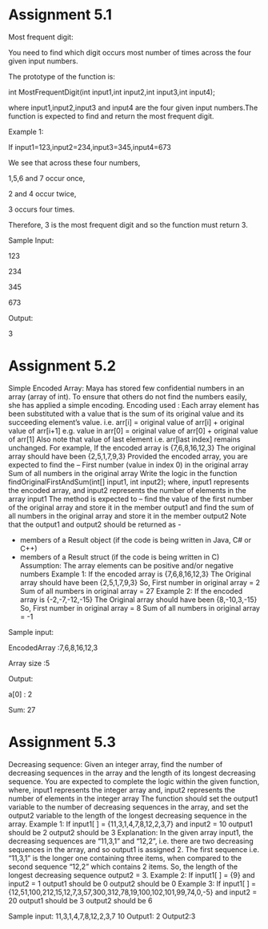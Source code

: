 <h1>Assignment 5.1</h1>

Most frequent digit:

You need to find which digit occurs most number of times across the four given input numbers.

The prototype of the function is:

int MostFrequentDigit(int input1,int input2,int input3,int input4);

where input1,input2,input3 and input4 are the four given input numbers.The function is expected to find and return the most frequent digit.

Example 1:

If input1=123,input2=234,input3=345,input4=673

We see that across these four numbers,

1,5,6 and 7 occur once,

2 and 4 occur twice,

3 occurs four times.

Therefore, 3 is the most frequent digit and so the function must return 3.



Sample Input:

123

234

345

673

Output:

3

<h1>Assignment 5.2</h1>

Simple Encoded Array:
Maya has stored few confidential numbers in an array (array of int). To ensure that others do not find the numbers easily, she has applied a simple encoding.
Encoding used : Each array element has been substituted with a value that is the sum of its original value and its succeeding element’s value.
i.e. arr[i] = original value of ​arr[i] + original value of ​arr[i+1]
e.g. value in arr[0] = original value of arr[0] + original value of arr[1]
Also note that value of last element i.e. arr[last index] remains unchanged.
For example, 
If the encoded array is {7,6,8,16,12,3}
The original array should have been {2,5,1,7,9,3}
Provided the encoded array, you are expected to find the –
First number (value in index 0) in the original array
Sum of all numbers in the original array
Write the logic in the function  findOriginalFirstAndSum(int[] input1, int input2);
where, 
input1 represents the encoded array, and 
input2 represents the number of elements in the array input1
The method is expected to –
find the value of the first number of the original array and store it in the member output1 and
find the sum of all numbers in the original array and store it in the member output2
Note that the output1 and output2 should be returned as -
- members of a Result object (if the code is being written in Java, C# or C++)
- members of a Result struct  (if the code is being written in C)
Assumption: The array elements can be positive and/or negative numbers
Example 1:
If the encoded array is {7,6,8,16,12,3}
The Original array should have been {2,5,1,7,9,3}
So, First number in original array = 2
Sum of all numbers in original array = 27
Example 2:
If the encoded array is {-2,-7,-12,-15}
The Original array should have been {8,-10,3,-15}
So, First number in original array = 8
Sum of all numbers in original array = -1

Sample input:

EncodedArray  :7,6,8,16,12,3

Array size :5

Output:

a[0] : 2

Sum: 27

<h1>Assignment 5.3</h1>

Decreasing sequence:
Given an integer array, find the number of decreasing sequences in the array and the length of its longest decreasing sequence.
You are expected to complete the logic within the given function, 
where, 
input1 represents the integer array and,
input2 represents the number of elements in the integer array
The function should set the  output1 variable to the number of decreasing sequences in the array, and set the  output2 variable to the length of the longest decreasing sequence in the array.
Example 1: 
If  input1[ ] = {11,3,1,4,7,8,12,2,3,7} 
and  input2 = 10
output1 should be 2
output2 should be 3
Explanation: 
In the given array  input1, the decreasing sequences are “11,3,1” and “12,2”, i.e. there are two decreasing sequences in the array, and so  output1 is assigned  2. The first sequence i.e. “11,3,1” is the longer one containing  three items, when compared to the second sequence “12,2” which contains 2 items. So, the length of the longest decreasing sequence  output2 =  3.
Example 2: 
If  input1[ ] = {9} 
and  input2 = 1
output1 should be 0
output2 should be 0
Example 3: 
If  input1[ ] = {12,51,100,212,15,12,7,3,57,300,312,78,19,100,102,101,99,74,0,-5} 
and  input2 = 20
output1 should be 3
output2 should be 6


Sample input:
11,3,1,4,7,8,12,2,3,7
10
Output1: 2
Output2:3